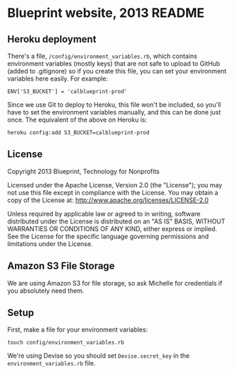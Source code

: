 # Blueprint website, 2013 README

## Heroku deployment

There's a file, `/config/environment_variables.rb`, which contains environment variables (mostly keys) that are not safe to upload to GitHub (added to .gitignore) so if you create this file, you can set your environment variables here easily.
For example:

    ENV['S3_BUCKET'] = 'calblueprint-prod'

Since we use Git to deploy to Heroku, this file won't be included, so you'll have to set the environment variables manually, and this can be done just once. The equivalent of the above on Heroku is:

    heroku config:add S3_BUCKET=calblueprint-prod

## License

Copyright 2013 Blueprint, Technology for Nonprofits

Licensed under the Apache License, Version 2.0 (the "License"); you may not use this file except in compliance with the License. You may obtain a copy of the License at: http://www.apache.org/licenses/LICENSE-2.0

Unless required by applicable law or agreed to in writing, software distributed under the License is distributed on an "AS IS" BASIS, WITHOUT WARRANTIES OR CONDITIONS OF ANY KIND, either express or implied. See the License for the specific language governing permissions and limitations under the License.

## Amazon S3 File Storage

We are using Amazon S3 for file storage, so ask Michelle for credentials if you absolutely need them.

## Setup

First, make a file for your environment variables:

    touch config/environment_variables.rb

We're using Devise so you should set `Devise.secret_key` in the `environment_variables.rb` file.
